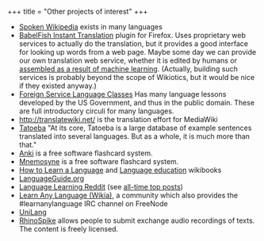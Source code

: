 +++
title = "Other projects of interest"
+++

  - [Spoken
    Wikipedia](http://en.wikipedia.org/wiki/Wikipedia:WikiProject_Spoken_Wikipedia)
    exists in many languages
  - [BabelFish Instant
    Translation](https://addons.mozilla.org/en-US/firefox/addon/7004)
    plugin for Firefox. Uses proprietary web services to actually do the
    translation, but it provides a good interface for looking up words
    from a web page. Maybe some day we can provide our own translation
    web service, whether it is edited by humans or [assembled as a
    result of machine
    learning](http://michaelnielsen.org/blog/implementing-statistical-machine-translation-using-mapreduce/).
    (Actually, building such services is probably beyond the scope of
    Wikiotics, but it would be nice if they existed anyway.)
  - [Foreign Service Language
    Classes](http://fsi-language-courses.org/Content.php) Has many
    language lessons developed by the US Government, and thus in the
    public domain. These are full introductory circuli for many
    languages.
  - <http://translatewiki.net/> is the translation effort for MediaWiki
  - [Tatoeba](http://tatoeba.org/) "At its core, Tatoeba is a large
    database of example sentences translated into several languages. But
    as a whole, it is much more than that."
  - [Anki](http://ichi2.net/anki/) is a free software flashcard system.
  - [Mnemosyne](http://www.mnemosyne-proj.org/) is a free software
    flashcard system.
  - [How to Learn a
    Language](http://en.wikibooks.org/wiki/How_to_Learn_a_Language) and
    [Language
    education](http://en.wikibooks.org/wiki/Category:Language_education)
    wikibooks
  - [LanguageGuide.org](http://languageguide.org/)
  - [Language Learning
    Reddit](http://www.reddit.com/r/languagelearning/) (see [all-time
    top posts](http://www.reddit.com/r/languagelearning/top/?t=all))
  - [Learn Any Language
    (Wikia)](http://learnanylanguage.wikia.com/wiki/Learn_Any_Language),
    a community which also provides the \#learnanylanguage IRC channel
    on FreeNode
  - [UniLang](http://www.unilang.org/)
  - [RhinoSpike](http://rhinospike.com/) allows people to submit
    exchange audio recordings of texts. The content is freely licensed.
